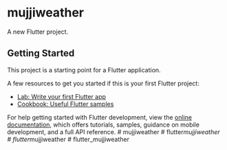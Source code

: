 # mujjiweather

A new Flutter project.

## Getting Started

This project is a starting point for a Flutter application.

A few resources to get you started if this is your first Flutter project:

- [Lab: Write your first Flutter app](https://docs.flutter.dev/get-started/codelab)
- [Cookbook: Useful Flutter samples](https://docs.flutter.dev/cookbook)

For help getting started with Flutter development, view the
[online documentation](https://docs.flutter.dev/), which offers tutorials,
samples, guidance on mobile development, and a full API reference.
#   m u j j i w e a t h e r  
 #   f l u t t e r _ m u j j i w e a t h e r  
 #   f l u t t e r _ m u j j i w e a t h e r  
 #   f l u t t e r _ m u j j i w e a t h e r  
 